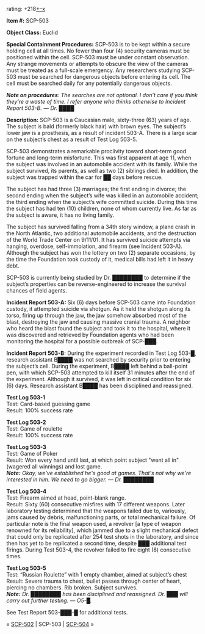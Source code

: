 rating: +218[+](javascript:; "I like it")[–](javascript:; "I don't like it")[x](javascript:; "Cancel my vote")

**Item #:** SCP-503

**Object Class:** Euclid

**Special Containment Procedures:** SCP-503 is to be kept within a secure holding cell at all times. No fewer than four (4) security cameras must be positioned within the cell. SCP-503 must be under constant observation. Any strange movements or attempts to obscure the view of the cameras must be treated as a full-scale emergency. Any researchers studying SCP-503 must be searched for dangerous objects before entering its cell. The cell must be searched daily for any potentially dangerous objects.

_**Note on procedures**: The searches are not optional. I don’t care if you think they’re a waste of time. I refer anyone who thinks otherwise to Incident Report 503-B. — Dr. ████_

**Description:** SCP-503 is a Caucasian male, sixty-three (63) years of age. The subject is bald (formerly black hair) with brown eyes. The subject’s lower jaw is a prosthesis, as a result of incident 503-A. There is a large scar on the subject’s chest as a result of Test Log 503-5.

SCP-503 demonstrates a remarkable proclivity toward short-term good fortune and long-term misfortune. This was first apparent at age 11, when the subject was involved in an automobile accident with its family. While the subject survived, its parents, as well as two (2) siblings died. In addition, the subject was trapped within the car for ██ days before rescue.

The subject has had three (3) marriages; the first ending in divorce; the second ending when the subject’s wife was killed in an automobile accident; the third ending when the subject’s wife committed suicide. During this time the subject has had ten (10) children, none of whom currently live. As far as the subject is aware, it has no living family.

The subject has survived falling from a 34th story window, a plane crash in the North Atlantic, two additional automobile accidents, and the destruction of the World Trade Center on 9/11/01. It has survived suicide attempts via hanging, overdose, self-immolation, and firearm (see Incident 503-A). Although the subject has won the lottery on two (2) separate occasions, by the time the Foundation took custody of it, medical bills had left it in heavy debt.

SCP-503 is currently being studied by Dr. ████████ to determine if the subject’s properties can be reverse-engineered to increase the survival chances of field agents.

**Incident Report 503-A:** Six (6) days before SCP-503 came into Foundation custody, it attempted suicide via shotgun. As it held the shotgun along its torso, firing up through the jaw, the jaw somehow absorbed most of the blast, destroying the jaw and causing massive cranial trauma. A neighbor who heard the blast found the subject and took it to the hospital, where it was discovered and retrieved by Foundation agents who had been monitoring the hospital for a possible outbreak of SCP-███.

**Incident Report 503-B:** During the experiment recorded in Test Log 503-█, research assistant B████ was not searched by security prior to entering the subject’s cell. During the experiment, B████ left behind a ball-point pen, with which SCP-503 attempted to kill itself 31 minutes after the end of the experiment. Although it survived, it was left in critical condition for six (6) days. Research assistant B████ has been disciplined and reassigned.

**Test Log 503-1**  
Test: Card-based guessing game  
Result: 100% success rate

**Test Log 503-2**  
Test: Game of roulette  
Result: 100% success rate

**Test Log 503-3**  
Test: Game of Poker  
Result: Won every hand until last, at which point subject "went all in" (wagered all winnings) and lost game.  
**_Note:_** _Okay, we've established he's good at games. That's not why we're interested in him. We need to go bigger. — Dr. ████████_

**Test Log 503-4**  
Test: Firearm aimed at head, point-blank range.  
Result: Sixty (60) consecutive misfires with 17 different weapons. Later laboratory testing determined that the weapons failed due to, variously, jams caused by debris, malfunctioning parts, or total mechanical failure. Of particular note is the final weapon used, a revolver \[a type of weapon renowned for its reliability\], which jammed due to a slight mechanical defect that could only be replicated after 254 test shots in the laboratory, and since then has yet to be replicated a second time, despite ███ additional test firings. During Test 503-4, the revolver failed to fire eight (8) consecutive times.

**Test Log 503-5**  
Test: “Russian Roulette” with 1 empty chamber, aimed at subject’s chest  
Result: Severe trauma to chest, bullet passes through center of heart, piercing no chambers. Rib broken. Subject survives.  
**_Note:_** _Dr. ████████ has been disciplined and reassigned. Dr. ███ will carry out further testing. — O5-█._

See Test Report 503-███-█ for additional tests.

« [SCP-502](/scp-502) | SCP-503 | [SCP-504](/scp-504) »